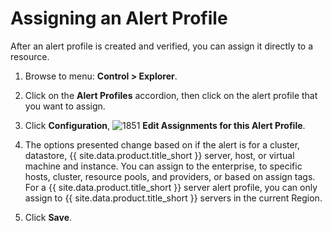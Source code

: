 # Assigning an Alert Profile

After an alert profile is created and verified, you can assign it directly to a resource.

1. Browse to menu: **Control > Explorer**.

2. Click on the **Alert Profiles** accordion, then click on the alert profile that you want to
   assign.

3. Click **Configuration**, ![1851](../images/1851.png) **Edit Assignments for this Alert Profile**.

4. The options presented change based on if the alert is for a cluster, datastore,
   {{ site.data.product.title_short }} server, host, or virtual machine and instance. You can
   assign to the enterprise, to specific hosts, cluster, resource pools, and providers, or based on
   assign tags. For a {{ site.data.product.title_short }} server alert profile, you can only assign
   to {{ site.data.product.title_short }} servers in the current Region.

5. Click **Save**.
